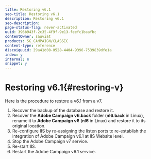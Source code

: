 ```yaml
---
title: Restoring v6.1
seo-title: Restoring v6.1
description: Restoring v6.1
seo-description: 
page-status-flag: never-activated
uuid: 396b943f-2c35-4f9f-9e13-feefc1baafbc
contentOwner: sauviat
products: SG_CAMPAIGN/CLASSIC
content-type: reference
discoiquuid: 29a41d08-0528-4404-9396-7539839dfe1a
index: y
internal: n
snippet: y
---
```


# Restoring v6.1{#restoring-v}

Here is the procedure to restore a v6.1 from a v7.

1. Recover the backup of the database and restore it.
1. Recover the **Adobe Campaign v6.back** folder (**nl6.back** in Linux), rename it to **Adobe Campaign v6** (**nl6** in Linux) and restore it to its original location.
1. Re-configure IIS by re-assigning the listen ports to re-establish the integration of Adobe Campaign v6.1 at IIS Website level.
1. Stop the Adobe Campaign v7 service.
1. Re-start IIS.
1. Restart the Adobe Campaign v6.1 service.

